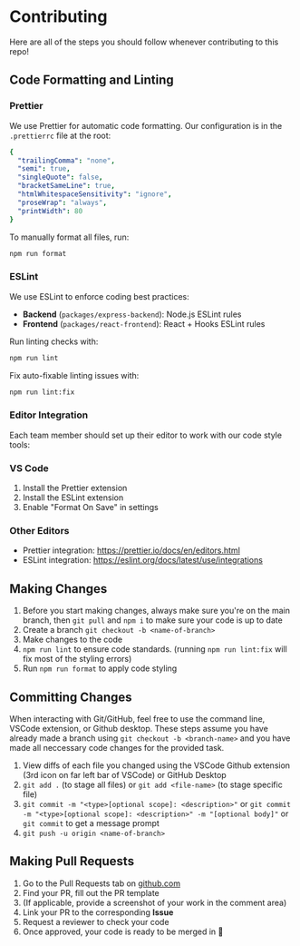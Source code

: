 # Contributing

Here are all of the steps you should follow whenever contributing to this repo!

## Code Formatting and Linting

### Prettier

We use Prettier for automatic code formatting. Our configuration is in the
`.prettierrc` file at the root:

```yaml
{
  "trailingComma": "none",
  "semi": true,
  "singleQuote": false,
  "bracketSameLine": true,
  "htmlWhitespaceSensitivity": "ignore",
  "proseWrap": "always",
  "printWidth": 80
}
```

To manually format all files, run:

```bash
npm run format
```

### ESLint

We use ESLint to enforce coding best practices:

- **Backend** (`packages/express-backend`): Node.js ESLint rules
- **Frontend** (`packages/react-frontend`): React + Hooks ESLint rules

Run linting checks with:

```bash
npm run lint
```

Fix auto-fixable linting issues with:

```bash
npm run lint:fix
```

### Editor Integration

Each team member should set up their editor to work with our code style tools:

### VS Code

1. Install the Prettier extension
2. Install the ESLint extension
3. Enable "Format On Save" in settings

### Other Editors

- Prettier integration: https://prettier.io/docs/en/editors.html
- ESLint integration: https://eslint.org/docs/latest/use/integrations

## Making Changes

1. Before you start making changes, always make sure you're on the main branch,
   then `git pull` and `npm i` to make sure your code is up to date
2. Create a branch `git checkout -b <name-of-branch>`
3. Make changes to the code
4. `npm run lint` to ensure code standards. (running `npm run lint:fix` will fix
   most of the styling errors)
5. Run `npm run format` to apply code styling

## Committing Changes

When interacting with Git/GitHub, feel free to use the command line, VSCode
extension, or Github desktop. These steps assume you have already made a branch
using `git checkout -b <branch-name>` and you have made all neccessary code
changes for the provided task.

1. View diffs of each file you changed using the VSCode Github extension (3rd
   icon on far left bar of VSCode) or GitHub Desktop
2. `git add .` (to stage all files) or `git add <file-name>` (to stage specific
   file)
3. `git commit -m "<type>[optional scope]: <description>"` or
   `git commit -m "<type>[optional scope]: <description>" -m "[optional body]"`
   or `git commit` to get a message prompt
4. `git push -u origin <name-of-branch>`

## Making Pull Requests

1. Go to the Pull Requests tab on [github.com](https://github.com/)
2. Find your PR, fill out the PR template
3. (If applicable, provide a screenshot of your work in the comment area)
4. Link your PR to the corresponding **Issue**
5. Request a reviewer to check your code
6. Once approved, your code is ready to be merged in 🎉
